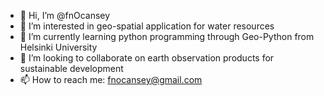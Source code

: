 - 👋 Hi, I’m @fnOcansey
- 👀 I’m interested in geo-spatial application for water resources
- 🌱 I’m currently learning python programming through Geo-Python from Helsinki University
- 💞️ I’m looking to collaborate on earth observation products for sustainable development
- 📫 How to reach me: fnocansey@gmail.com

<!---
fnOcansey/fnOcansey is a ✨ special ✨ repository because its `README.md` (this file) appears on your GitHub profile.
You can click the Preview link to take a look at your changes.
--->
